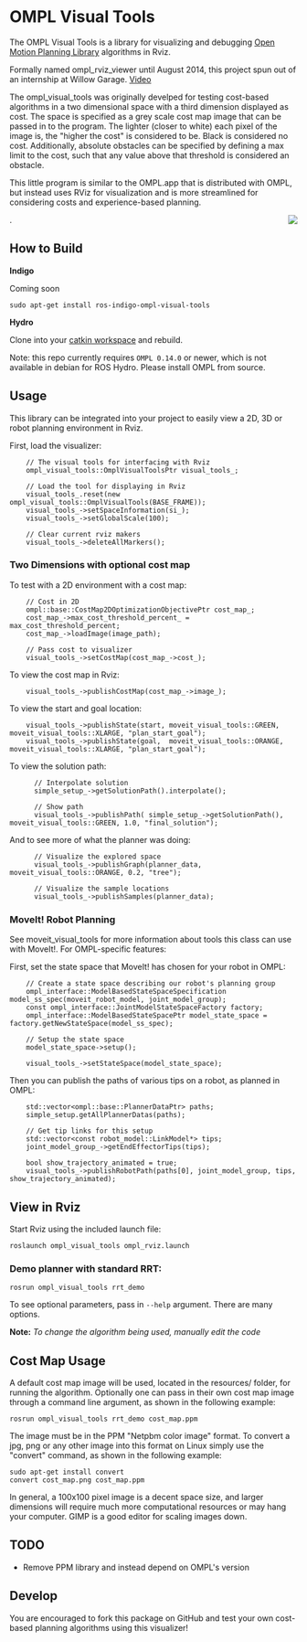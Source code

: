 # OMPL Visual Tools

The OMPL Visual Tools is a library for visualizing and debugging [Open Motion Planning Library](http://ompl.kavrakilab.org/) algorithms in Rviz. 

Formally named ompl_rviz_viewer until August 2014, this project spun out of an internship at Willow Garage. [Video](https://www.youtube.com/watch?v=RcGvi4Svd4k)

The ompl_visual_tools was originally develped for testing cost-based algorithms in a two dimensional space with a third dimension displayed as cost. 
The space is specified as a grey scale cost map image that can be passed in to the program. 
The lighter (closer to white) each pixel of the image is, the "higher the cost" is considered to be. Black is considered no cost. 
Additionally, absolute obstacles can be specified by defining a max limit to the cost, such that any value above that threshold is considered an obstacle.

This little program is similar to the OMPL.app that is distributed with OMPL, but instead uses RViz for visualization and is more 
streamlined for considering costs and experience-based planning.

<img align="right" src="https://raw.githubusercontent.com/davetcoleman/ompl_visual_tools/hydro-devel/screenshots/ompl_visual_tools.png" />
.

## How to Build

**Indigo**

Coming soon
```
sudo apt-get install ros-indigo-ompl-visual-tools
```

**Hydro**

Clone into your [catkin workspace](http://wiki.ros.org/catkin/Tutorials/create_a_workspace) and rebuild.

Note: this repo currently requires ``OMPL 0.14.0`` or newer, which is not available in debian for ROS Hydro. Please install OMPL from source.


## Usage

This library can be integrated into your project to easily view a 2D, 3D or robot planning environment in Rviz.

First, load the visualizer:

```
    // The visual tools for interfacing with Rviz
    ompl_visual_tools::OmplVisualToolsPtr visual_tools_;

    // Load the tool for displaying in Rviz
    visual_tools_.reset(new ompl_visual_tools::OmplVisualTools(BASE_FRAME));
    visual_tools_->setSpaceInformation(si_);
    visual_tools_->setGlobalScale(100);

    // Clear current rviz makers
    visual_tools_->deleteAllMarkers();
```

### Two Dimensions with optional cost map

To test with a 2D environment with a cost map:
```
    // Cost in 2D
    ompl::base::CostMap2DOptimizationObjectivePtr cost_map_;
    cost_map_->max_cost_threshold_percent_ = max_cost_threshold_percent;
    cost_map_->loadImage(image_path);

    // Pass cost to visualizer
    visual_tools_->setCostMap(cost_map_->cost_);
```

To view the cost map in Rviz:
```
    visual_tools_->publishCostMap(cost_map_->image_);
```

To view the start and goal location:
```
    visual_tools_->publishState(start, moveit_visual_tools::GREEN,  moveit_visual_tools::XLARGE, "plan_start_goal");
    visual_tools_->publishState(goal,  moveit_visual_tools::ORANGE, moveit_visual_tools::XLARGE, "plan_start_goal");
```

To view the solution path:
```
      // Interpolate solution
      simple_setup_->getSolutionPath().interpolate();
      
      // Show path
      visual_tools_->publishPath( simple_setup_->getSolutionPath(), moveit_visual_tools::GREEN, 1.0, "final_solution");
```

And to see more of what the planner was doing:
```
      // Visualize the explored space
      visual_tools_->publishGraph(planner_data, moveit_visual_tools::ORANGE, 0.2, "tree");
 
      // Visualize the sample locations
      visual_tools_->publishSamples(planner_data);
```

### MoveIt! Robot Planning

See moveit_visual_tools for more information about tools this class can use with MoveIt!. For OMPL-specific features:

First, set the state space that MoveIt! has chosen for your robot in OMPL:

```
    // Create a state space describing our robot's planning group
    ompl_interface::ModelBasedStateSpaceSpecification model_ss_spec(moveit_robot_model, joint_model_group);
    const ompl_interface::JointModelStateSpaceFactory factory;
    ompl_interface::ModelBasedStateSpacePtr model_state_space = factory.getNewStateSpace(model_ss_spec);

    // Setup the state space
    model_state_space->setup();

    visual_tools_->setStateSpace(model_state_space);
```

Then you can publish the paths of various tips on a robot, as planned in OMPL:
```
    std::vector<ompl::base::PlannerDataPtr> paths;
    simple_setup.getAllPlannerDatas(paths);

    // Get tip links for this setup
    std::vector<const robot_model::LinkModel*> tips;
    joint_model_group_->getEndEffectorTips(tips);

    bool show_trajectory_animated = true;
    visual_tools_->publishRobotPath(paths[0], joint_model_group, tips, show_trajectory_animated);
```

## View in Rviz

Start Rviz using the included launch file:

```
roslaunch ompl_visual_tools ompl_rviz.launch
```

### Demo planner with standard RRT:

```
rosrun ompl_visual_tools rrt_demo
```

To see optional parameters, pass in ``--help`` argument. There are many options.

**Note:** *To change the algorithm being used, manually edit the code*

## Cost Map Usage

A default cost map image will be used, located in the resources/ folder, for running the algorithm. 
Optionally one can pass in their own cost map image through a command line argument, as shown in the following example:

```
rosrun ompl_visual_tools rrt_demo cost_map.ppm
```

The image must be in the PPM "Netpbm color image" format. To convert a jpg, png or any other image into this format on Linux simply use the "convert" command, as shown in the following example:

```
sudo apt-get install convert
convert cost_map.png cost_map.ppm
```

In general, a 100x100 pixel image is a decent space size, and larger dimensions will require much more computational resources or may hang your computer. GIMP is a good editor for scaling images down.

## TODO

- Remove PPM library and instead depend on OMPL's version

## Develop

You are encouraged to fork this package on GitHub and test your own cost-based planning algorithms using this visualizer!
